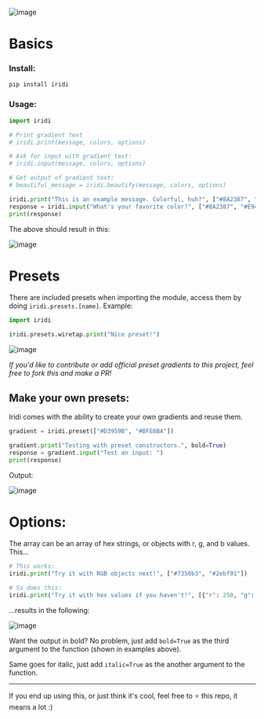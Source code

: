 ![image](https://user-images.githubusercontent.com/83192247/135200147-afd3f684-a650-4dca-9eed-b9fc82dcb517.png)

# Basics

### Install:

```
pip install iridi
```

### Usage:

```py
import iridi

# Print gradient text
# iridi.print(message, colors, options)

# Ask for input with gradient text:
# iridi.input(message, colors, options)

# Get output of gradient text:
# beautiful_message = iridi.beautify(message, colors, options)

iridi.print("This is an example message. Colorful, huh?", ["#8A2387", "#E94057", "#F27121"], bold=True)
response = iridi.input("What's your favorite color?", ["#8A2387", "#E94057", "#F27121"])
print(response)
```

The above should result in this:

![image](https://user-images.githubusercontent.com/83192247/135343462-f157627d-6e66-4781-a943-67122233c237.png)


# Presets

There are included presets when importing the module, access them by doing ```iridi.presets.[name]```. Example:

```py
import iridi

iridi.presets.wiretap.print("Nice preset!")
```

![image](https://user-images.githubusercontent.com/83192247/135200859-12f802fb-22d6-4e2a-9fb6-4bd0769fce18.png)

*If you'd like to contribute or add official preset gradients to this project, feel free to fork this and make a PR!*

## Make your own presets:

Iridi comes with the ability to create your own gradients and reuse them.

```py
gradient = iridi.preset(["#D3959B", "#BFE6BA"])

gradient.print("Testing with preset constructors.", bold=True)
response = gradient.input("Test an input: ")
print(response)
```

Output:

![image](https://user-images.githubusercontent.com/83192247/135343903-53bd1f89-6606-4c1b-a601-ad68c4ad4dd1.png)


# Options:

The array can be an array of hex strings, or objects with r, g, and b values. This...
```py
# This works:
iridi.print("Try it with RGB objects next!", ["#7350b3", "#2ebf91"])

# So does this:
iridi.print("Try it with hex values if you haven't!", [{"r": 250, "g": 0, "b": 100}, {"r": 60, "g": 255, "b": 0}])
```
...results in the following:

![image](https://user-images.githubusercontent.com/83192247/135344299-f84f5417-58f6-45a0-b0db-be47e6eea67a.png)

Want the output in bold? No problem, just add `bold=True` as the third argument to the function (shown in examples above).

Same goes for italic, just add `italic=True` as the another argument to the function.


--------

If you end up using this, or just think it's cool, feel free to :star: this repo, it means a lot :)
